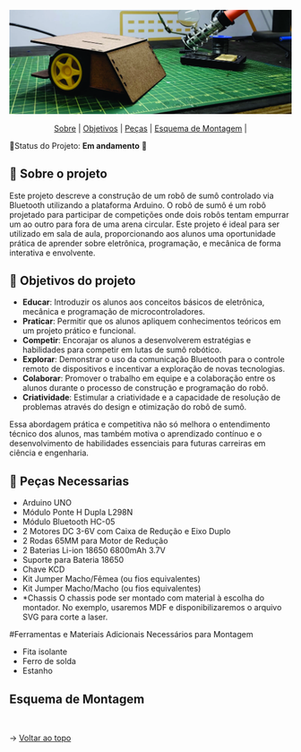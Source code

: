 <span id="topo">
<div align="center">
    
![banner](https://github.com/linguanotto/RoboSumoArduinoUno/blob/Master/imagens/Capa.jpg)

</div>
    
<p align="center">
    <a href="#sobre">Sobre</a>  |  
    <a href="#Objetivos">Objetivos</a>  | 
    <a href="#Pecas">Peças</a>  | 
    <a href="#Esquema">Esquema de Montagem</a>  | 

</p>    

📌Status do Projeto: **Em andamento** 🚧
    
<span id="sobre">
    
## 📑 Sobre o projeto

Este projeto descreve a construção de um robô de sumô controlado via Bluetooth utilizando a plataforma Arduino. O robô de sumô é um robô projetado para participar de competições onde dois robôs tentam empurrar um ao outro para fora de uma arena circular. Este projeto é ideal para ser utilizado em sala de aula, proporcionando aos alunos uma oportunidade prática de aprender sobre eletrônica, programação, e mecânica de forma interativa e envolvente. 

<span id="Objetivos">
  
## 📑 Objetivos do projeto

- **Educar**: Introduzir os alunos aos conceitos básicos de eletrônica, mecânica e programação de microcontroladores.
- **Praticar**: Permitir que os alunos apliquem conhecimentos teóricos em um projeto prático e funcional.
- **Competir**: Encorajar os alunos a desenvolverem estratégias e habilidades para competir em lutas de sumô robótico.
- **Explorar**: Demonstrar o uso da comunicação Bluetooth para o controle remoto de dispositivos e incentivar a exploração de novas tecnologias.
- **Colaborar**: Promover o trabalho em equipe e a colaboração entre os alunos durante o processo de construção e programação do robô.
- **Criatividade**: Estimular a criatividade e a capacidade de resolução de problemas através do design e otimização do robô de sumô.

Essa abordagem prática e competitiva não só melhora o entendimento técnico dos alunos, mas também motiva o aprendizado contínuo e o desenvolvimento de habilidades essenciais para futuras carreiras em ciência e engenharia.

<span id="Pecas">

## 📑 Peças Necessarias

- Arduino UNO
- Módulo Ponte H Dupla L298N 
- Módulo Bluetooth HC-05
- 2 Motores DC 3-6V com Caixa de Redução e Eixo Duplo
- 2 Rodas 65MM para Motor de Redução
- 2 Baterias Li-ion 18650 6800mAh 3.7V
- Suporte para Bateria 18650
- Chave KCD
- Kit Jumper Macho/Fêmea (ou fios equivalentes)
- Kit Jumper Macho/Macho (ou fios equivalentes)
- *Chassis
O chassis pode ser montado com material à escolha do montador. No exemplo, usaremos MDF e disponibilizaremos o arquivo SVG para corte a laser.

#Ferramentas e Materiais Adicionais Necessários para Montagem
- Fita isolante
- Ferro de solda
- Estanho

<span id="Esquema">

## Esquema de Montagem


<img src="" /> 

    
→ [Voltar ao topo](#topo)

